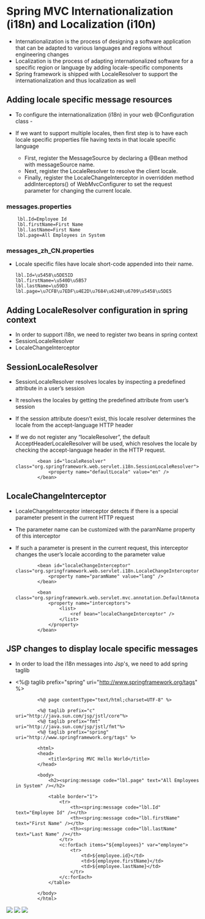 #	Spring MVC Internationalization (i18n) and Localization (i10n)

-	Internationalization is the process of designing a software application that can be adapted to various languages and regions without engineering changes
-	Localization is the process of adapting internationalized software for a specific region or language by adding locale-specific components
-	Spring framework is shipped with LocaleResolver to support the internationalization and thus localization as well

##	Adding locale specific message resources

-	To configure the internationalization (i18n) in  your web @Configuration class  -
-	If we want to support multiple locales, then first step is to have each locale specific properties file having texts in that locale specific language
	
	-	First, register the MessageSource by declaring a @Bean method with messageSource name.
	-	Next, register the LocaleResolver to resolve the client locale. 
	-	Finally, register the LocaleChangeInterceptor in overridden method addInterceptors() of WebMvcConfigurer to set the request parameter for changing the current locale.

###	messages.properties

		lbl.Id=Employee Id
		lbl.firstName=First Name
		lbl.lastName=First Name
		lbl.page=All Employees in System
		
	
###	messages_zh_CN.properties

-	Locale specific files have locale short-code appended into their name.

		lbl.Id=\u5458\u5DE5ID
		lbl.firstName=\u540D\u5B57
		lbl.lastName=\u59D3
		lbl.page=\u7CFB\u7EDF\u4E2D\u7684\u6240\u6709\u5458\u5DE5	
		



##	Adding LocaleResolver configuration in spring context

-	In order to support i18n, we need to register two beans in spring context
-	SessionLocaleResolver
-	LocaleChangeInterceptor


##	SessionLocaleResolver

-	SessionLocaleResolver resolves locales by inspecting a predefined attribute in a user’s session
-	It resolves the locales by getting the predefined attribute from user’s session
-	If the session attribute doesn’t exist, this locale resolver determines the locale from the accept-language HTTP header
-	If we do not register any “localeResolver”, the default AcceptHeaderLocaleResolver will be used, which resolves the locale by checking the accept-language header in the HTTP request.



				<bean id="localeResolver" class="org.springframework.web.servlet.i18n.SessionLocaleResolver">
					<property name="defaultLocale" value="en" />
				</bean>
				
##	LocaleChangeInterceptor


-	LocaleChangeInterceptor interceptor detects if there is a special parameter present in the current HTTP request			
-	The parameter name can be customized with the paramName property of this interceptor
-	If such a parameter is present in the current request, this interceptor changes the user’s locale according to the parameter value


				<bean id="localeChangeInterceptor" class="org.springframework.web.servlet.i18n.LocaleChangeInterceptor">
					<property name="paramName" value="lang" />
				</bean>
				 
				<bean class="org.springframework.web.servlet.mvc.annotation.DefaultAnnotationHandlerMapping">
					<property name="interceptors">
						<list>
							<ref bean="localeChangeInterceptor" />
						</list>
					</property>
				</bean>


##	JSP changes to display locale specific messages

-	In order to load the i18n messages into Jsp's, we need to add spring taglib
-	<%@ taglib prefix="spring" uri="http://www.springframework.org/tags" %>

				<%@ page contentType="text/html;charset=UTF-8" %>
 
				<%@ taglib prefix="c" uri="http://java.sun.com/jsp/jstl/core"%>
				<%@ taglib prefix="fmt" uri="http://java.sun.com/jsp/jstl/fmt"%>
				<%@ taglib prefix="spring" uri="http://www.springframework.org/tags" %>
				 
				<html>
				<head>
					<title>Spring MVC Hello World</title>
				</head>
				 
				<body>
					<h2><spring:message code="lbl.page" text="All Employees in System" /></h2>
				 
					<table border="1">
						<tr>
							<th><spring:message code="lbl.Id" text="Employee Id" /></th>
							<th><spring:message code="lbl.firstName" text="First Name" /></th>
							<th><spring:message code="lbl.lastName" text="Last Name" /></th>
						</tr>
						<c:forEach items="${employees}" var="employee">
							<tr>
								<td>${employee.id}</td>
								<td>${employee.firstName}</td>
								<td>${employee.lastName}</td>
							</tr>
						</c:forEach>
					</table>
				 
				</body>
				</html>
				
![](https://cdn2.howtodoinjava.com/wp-content/uploads/2015/02/Spring-i18n-project-structure-and-files.png)
![](https://cdn2.howtodoinjava.com/wp-content/uploads/2015/02/Spring-i18n-project-structure-and-files.png)
![](https://cdn2.howtodoinjava.com/wp-content/uploads/2015/02/Spring-i18n-CN-Locale.png)
